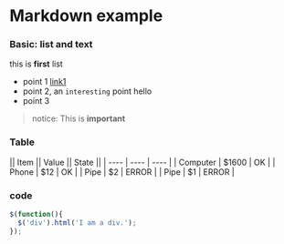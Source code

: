 # Markdown example

### Basic: list and text

this is **first** list

* point 1 [link1](https://stackedit.io/)
* point 2, an `interesting` point hello
* point 3

> notice: This is **important**

### Table

|| Item || Value || State ||
| ---- | ---- | ---- |
| Computer | $1600 | OK    |
| Phone    | $12   | OK    |
| Pipe     | $2    | ERROR |
| Pipe     | $1    | ERROR |

### code

```javascript
$(function(){
  $('div').html('I am a div.');
});
```
